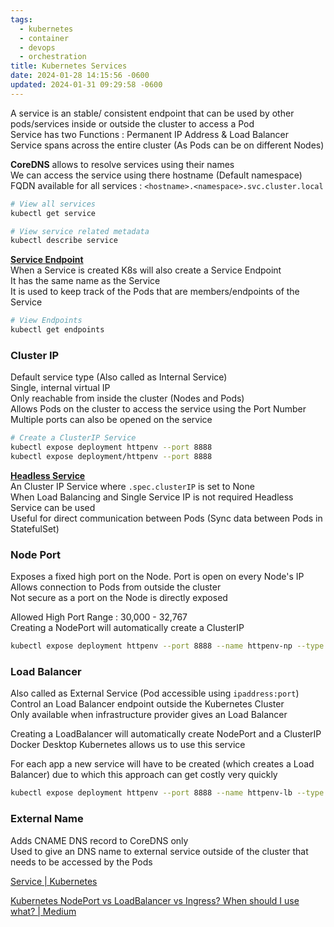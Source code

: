 ```yaml
---
tags:
  - kubernetes
  - container
  - devops
  - orchestration
title: Kubernetes Services
date: 2024-01-28 14:15:56 -0600
updated: 2024-01-31 09:29:58 -0600
---
```


A service is an stable/ consistent endpoint that can be used by other pods/services inside or outside the cluster to access a Pod  
Service has two Functions : Permanent IP Address & Load Balancer  
Service spans across the entire cluster (As Pods can be on different Nodes)

**CoreDNS** allows to resolve services using their names  
We can access the service using there hostname (Default namespace)  
FQDN available for all services : `<hostname>.<namespace>.svc.cluster.local`

````bash
# View all services
kubectl get service

# View service related metadata
kubectl describe service
````

**<u>Service Endpoint</u>**  
When a Service is created K8s will also create a Service Endpoint  
It has the same name as the Service  
It is used to keep track of the Pods that are members/endpoints of the Service

````bash
# View Endpoints
kubectl get endpoints
````

### Cluster IP

Default service type (Also called as Internal Service)  
Single, internal virtual IP  
Only reachable from inside the cluster (Nodes and Pods)  
Allows Pods on the cluster to access the service using the Port Number  
Multiple ports can also be opened on the service

````bash
# Create a ClusterIP Service
kubectl expose deployment httpenv --port 8888
kubectl expose deployment/httpenv --port 8888
````

**<u>Headless Service</u>**  
An Cluster IP Service  where `.spec.clusterIP` is set to None  
When Load Balancing and Single Service IP is not required Headless Service can be used  
Useful for direct communication between Pods (Sync data between Pods in StatefulSet)

### Node Port

Exposes a fixed high port on the Node. Port is open on every Node's IP  
Allows connection to Pods from outside the cluster  
Not secure as a port on the Node is directly exposed

Allowed High Port Range : 30,000 - 32,767  
Creating a NodePort will automatically create a ClusterIP

````bash
kubectl expose deployment httpenv --port 8888 --name httpenv-np --type NodePort
````

### Load Balancer

Also called as External Service (Pod accessible using `ipaddress:port`)  
Control an Load Balancer endpoint outside the Kubernetes Cluster  
Only available when infrastructure provider gives an Load Balancer

Creating a LoadBalancer will automatically create NodePort and a ClusterIP  
Docker Desktop Kubernetes allows us to use this service

For each app a new service will have to be created (which creates a Load Balancer) due to which this approach can get costly very quickly

````bash
kubectl expose deployment httpenv --port 8888 --name httpenv-lb --type LoadBalancer
````

### External Name

Adds CNAME DNS record to CoreDNS only  
Used to give an DNS name to external service outside of the cluster that needs to be accessed by the Pods

[Service | Kubernetes](https://kubernetes.io/docs/concepts/services-networking/service)  

[Kubernetes NodePort vs LoadBalancer vs Ingress? When should I use what? | Medium](https://medium.com/google-cloud/kubernetes-nodeport-vs-loadbalancer-vs-ingress-when-should-i-use-what-922f010849e0)
